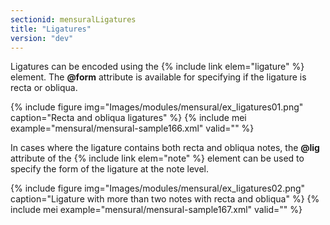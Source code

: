 ```yaml
---
sectionid: mensuralLigatures
title: "Ligatures"
version: "dev"
---
```


Ligatures can be encoded using the {% include link elem="ligature" %} element. The **@form** attribute is available for specifying if the ligature is recta or obliqua.

{% include figure img="Images/modules/mensural/ex_ligatures01.png" caption="Recta and obliqua ligatures" %}
{% include mei example="mensural/mensural-sample166.xml" valid="" %}
    
In cases where the ligature contains both recta and obliqua notes, the **@lig** attribute of the {% include link elem="note" %} element can be used to specify the form of the ligature at the note level.

{% include figure img="Images/modules/mensural/ex_ligatures02.png" caption="Ligature with more than two notes with recta and obliqua" %}
{% include mei example="mensural/mensural-sample167.xml" valid="" %}
    

